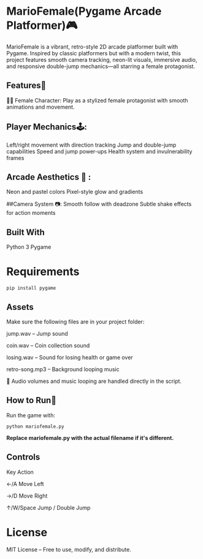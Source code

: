 # MarioFemale(Pygame Arcade Platformer)🎮

MarioFemale is a vibrant, retro-style 2D arcade platformer built with Pygame. Inspired by classic platformers but with a modern twist, this project features smooth camera tracking, neon-lit visuals, immersive audio, and responsive double-jump mechanics—all starring a female protagonist.
## Features🚀 
🧍‍♀️ Female Character: Play as a stylized female protagonist with smooth animations and movement.

## Player Mechanics🕹️:
Left/right movement with direction tracking
Jump and double-jump capabilities
Speed and jump power-ups
Health system and invulnerability frames

## Arcade Aesthetics 🎨 :
Neon and pastel colors
Pixel-style glow and gradients

##Camera System 📷:
Smooth follow with deadzone
Subtle shake effects for action moments

## Built With
Python 3
Pygame

# Requirements
```
pip install pygame
```
## Assets
Make sure the following files are in your project folder:

jump.wav – Jump sound

coin.wav – Coin collection sound

losing.wav – Sound for losing health or game over

retro-song.mp3 – Background looping music

🎵 Audio volumes and music looping are handled directly in the script.

## How to Run🔧
Run the game with:
```
python mariofemale.py
```
**Replace mariofemale.py with the actual filename if it's different.**

## Controls
Key	Action

←/A	Move Left

→/D	Move Right

↑/W/Space	Jump / Double Jump


# License
MIT License – Free to use, modify, and distribute.
